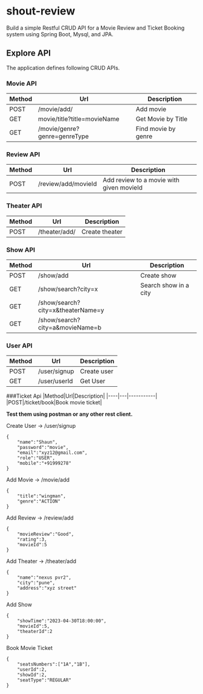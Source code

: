 # shout-review
Build a simple Restful CRUD API for a Movie Review and Ticket Booking system using Spring Boot, Mysql, and JPA.


## Explore API
The application defines following CRUD APIs.

### Movie API

|Method|Url|Description|
|----|---|-----------|
|POST|/movie/add/|Add movie|
|GET|movie/title?title=movieName|Get Movie by Title|
|GET|/movie/genre?genre=genreType|Find movie by genre|


### Review API

|Method|Url|Description|
|----|---|-----------|
|POST|/review/add/movieId|Add review to a movie with given movieId|

### Theater API

|Method|Url|Description|
|----|---|-----------|
|POST|/theater/add/|Create theater|

### Show API

|Method|Url|Description|
|----|---|-----------|
|POST|/show/add|Create  show|
|GET|/show/search?city=x|Search show in a city|
|GET|/show/search?city=x&theaterName=y
|GET|/show/search?city=a&movieName=b

### User API

|Method|Url|Description|
|----|---|-----------|
|POST|/user/signup|Create  user|
|GET|/user/userId|Get User|


###Ticket Api
|Method|Url|Description|
|----|---|-----------|
|POST|/ticket/book|Book movie ticket|


**Test them using postman or any other rest client.**

<!-- ### Sample Valid JSON Request Bodies -->

Create User -> /user/signup

```
{
    "name":"Shaun",
    "password":"movie",
    "email":"xyz12@gmail.com",
    "role":"USER",
    "mobile":"+91999278"
}
```
Add Movie -> /movie/add
```
{
    "title":"wingman",
    "genre":"ACTION"
}
```

Add Review -> /review/add
```
{
    "movieReview":"Good",
    "rating":3,
    "movieId":5
}
```

Add Theater -> /theater/add

```
{
    "name":"nexus pvr2",
    "city":"pune",
    "address":"xyz street"
}
```
Add Show

```
{
    "showTime":"2023-04-30T18:00:00",
    "movieId":5,
    "theaterId":2
}
```

Book Movie Ticket

```
{
    "seatsNumbers":["1A","1B"],
    "userId":2,
    "showId":2,
    "seatType":"REGULAR"
}
```
